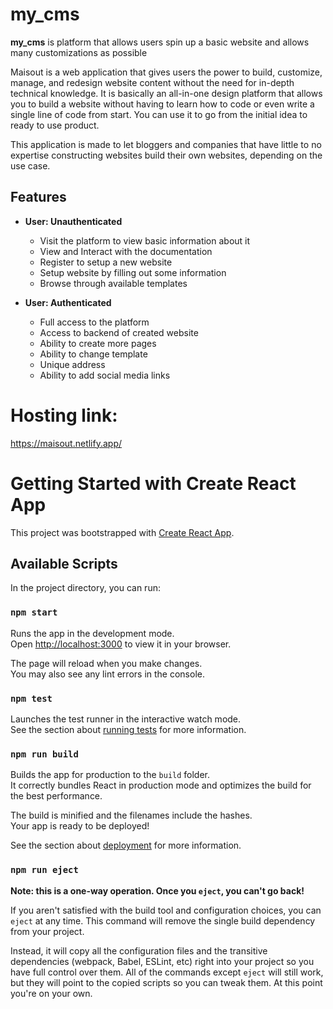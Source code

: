 # my_cms
**my_cms** is platform that allows users spin up a basic website and allows many customizations as possible

<p> Maisout is a web application that gives users the power to build, customize, manage, and redesign website content without the need for in-depth technical knowledge. It is basically an all-in-one design platform that allows you to build a website without having to learn how to code or even write a single line of code from start. You  can use it to go from the initial idea to ready to use product. </p>

<p> This application is made to let bloggers and companies that have little to no expertise constructing websites build their own websites, depending on the use case.</p>


## Features

- **User: Unauthenticated**
  - Visit the platform to view basic information about it
  - View and Interact with the documentation
  - Register to setup a new website
  - Setup website by filling out some information
  - Browse through available templates 

- **User: Authenticated**
  - Full access to the platform
  - Access to backend of created website
  - Ability to create more pages
  - Ability to change template
  - Unique address
  - Ability to add social media links

# Hosting link:

https://maisout.netlify.app/



# Getting Started with Create React App

This project was bootstrapped with [Create React App](https://github.com/facebook/create-react-app).

## Available Scripts

In the project directory, you can run:

### `npm start`

Runs the app in the development mode.\
Open [http://localhost:3000](http://localhost:3000) to view it in your browser.

The page will reload when you make changes.\
You may also see any lint errors in the console.

### `npm test`

Launches the test runner in the interactive watch mode.\
See the section about [running tests](https://facebook.github.io/create-react-app/docs/running-tests) for more information.

### `npm run build`

Builds the app for production to the `build` folder.\
It correctly bundles React in production mode and optimizes the build for the best performance.

The build is minified and the filenames include the hashes.\
Your app is ready to be deployed!

See the section about [deployment](https://facebook.github.io/create-react-app/docs/deployment) for more information.

### `npm run eject`

**Note: this is a one-way operation. Once you `eject`, you can't go back!**

If you aren't satisfied with the build tool and configuration choices, you can `eject` at any time. This command will remove the single build dependency from your project.

Instead, it will copy all the configuration files and the transitive dependencies (webpack, Babel, ESLint, etc) right into your project so you have full control over them. All of the commands except `eject` will still work, but they will point to the copied scripts so you can tweak them. At this point you're on your own.
  

